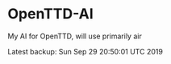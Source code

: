 # OpenTTD-AI
My AI for OpenTTD, will use primarily air

Latest backup: Sun Sep 29 20:50:01 UTC 2019
